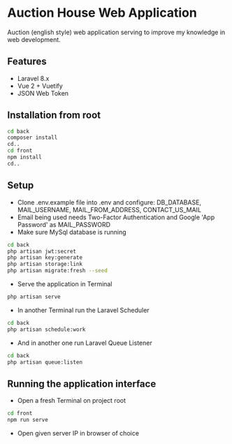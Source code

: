 # Auction House Web Application
Auction (english style) web application serving to improve my knowledge in web development.

## Features
- Laravel 8.x
- Vue 2 + Vuetify
- JSON Web Token

## Installation from root
```bash
cd back
composer install
cd..
cd front
npm install
cd..
```

## Setup
- Clone .env.example file into .env and configure: DB_DATABASE, MAIL_USERNAME, MAIL_FROM_ADDRESS, CONTACT_US_MAIL
- Email being used needs Two-Factor Authentication and Google 'App Password' as MAIL_PASSWORD
- Make sure MySql database is running
```bash
cd back
php artisan jwt:secret
php artisan key:generate
php artisan storage:link
php artisan migrate:fresh --seed
```
- Serve the application in Terminal
```bash
php artisan serve
```
- In another Terminal run the Laravel Scheduler
```bash
cd back
php artisan schedule:work
```
- And in another one run Laravel Queue Listener
```bash
cd back
php artisan queue:listen
```

## Running the application interface
- Open a fresh Terminal on project root
```bash
cd front
npm run serve
```
- Open given server IP in browser of choice
